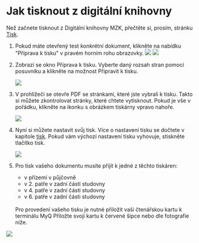 # Jak tisknout z digitální knihovny
<div class="alert alert-info text-center" role="alert">
    Než začnete tisknout z Digitální knihovny MZK, přečtěte si, prosím, stránku 
    <a href="/cs/tisk" class="alert-link">Tisk</a>.
</div>

1. Pokud máte otevřený test konkrétní dokument, klikněte na nabídku "Příprava k tisku" v pravém horním rohu obrazovky. 
    ![](/images/help/jakTisknout/tlacitkoGenerovaniTisk.png)
    ![](/images/help/jakTisknout/pripravaTisk.png)

2. Zobrazí se okno Příprava k tisku. Vyberte daný rozsah stran pomocí posuvníku a klikněte na možnost Připravit k tisku. 

    ![](/images/help/jakTisknout/tisk.png)

3. V prohlížeči se otevře PDF se stránkami, které jste vybrali k tisku. Takto si můžete zkontrolovat stránky, které chtete vytisknout.
   Pokud je vše v pořádku, klikněte na ikonku s obrázkem tiskárny vpravo nahoře.

    ![](/images/help/jakTisknout/step5.png)

6. Nyní si můžete nastavit svůj tisk. Více o nastavení tisku se dočtete v kapitole [tisk](/cs/tisk). 
   Pokud vám výchozí nastavení tisku vyhovuje, stiskněte tlačítko tisk.
   
   ![](/images/help/jakTisknout/tisknout.png)
   
7. Pro tisk vašeho dokumentu musíte přijít k jedné z těchto tiskáren:  

     * v přízemí v půjčovně 
     * v 2. patře v zadní části studovny 
     * v 4. patře v zadní části studovny 
     * v 6. patře v zadní části studovny
     
   <br> 
   Pro provedení vašeho tisku je nutné přiložit vaši čtenářskou kartu k terminálu MyQ 
   Přiložte svoji kartu k červené šipce nebo dle fotografie níže. 
  ![](/images/help/jakTisknout/terminal.png)
